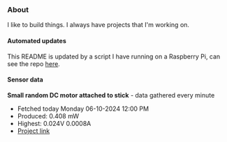 ### About
I like to build things. I always have projects that I'm working on.

#### Automated updates
This README is updated by a script I have running on a Raspberry Pi, can see the repo [here](https://github.com/jdc-cunningham/raspi-git-repo-updater).

#### Sensor data


**Small random DC motor attached to stick** - data gathered every minute
- Fetched today Monday 06-10-2024 12:00 PM
- Produced: 0.408 mW
- Highest: 0.024V 0.0008A
- [Project link](https://github.com/jdc-cunningham/turbine-raspi)